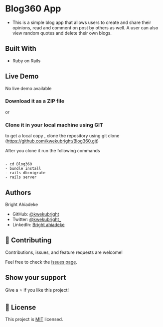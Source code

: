# Blog360 App

- This is a simple blog app that allows users to create and share their opinions, read and comment on post by others as well. A user can also view random quotes and delete their own blogs.

## Built With

- Ruby on Rails

## Live Demo

No live demo available

### Download it as a ZIP file

or

### Clone it in your local machine using GIT

to get a local copy , clone the repository using git clone
(https://github.com/kwekubright/Blog360.git)

After you clone it run the following commands

```running the app

- cd Blog360
- bundle install
- rails db:migrate
- rails server

```

## Authors

Bright Ahiadeke

- GitHub: [@kwekubright](https://github.com/kwekubright)
- Twitter: [@kwekubright_](https://twitter.com/kwekubright_)
- LinkedIn: [Bright ahiadeke](https://www.linkedin.com/in/kwekubright/)

## 🤝 Contributing

Contributions, issues, and feature requests are welcome!

Feel free to check the [issues page](https://github.com/Graycemuthui/Blog-App/issues).

## Show your support

Give a ⭐️ if you like this project!

## 📝 License

This project is [MIT](https://github.com/Graycemuthui/Blog-App/blob/dev/LICENSE) licensed.